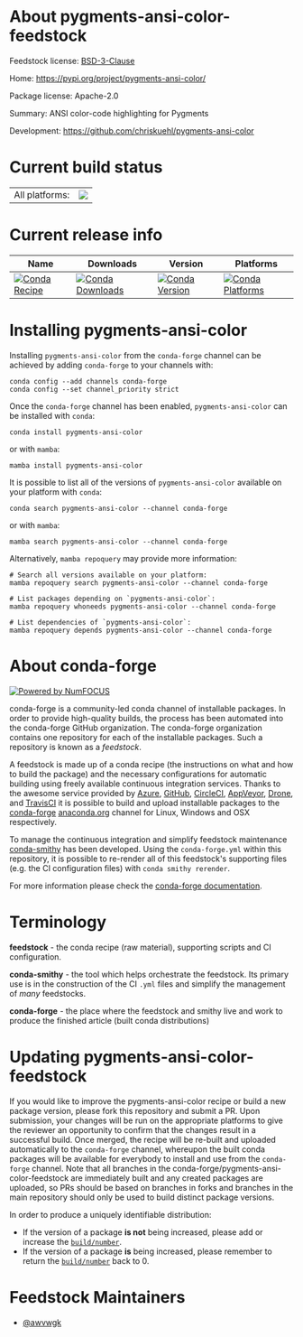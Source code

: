 About pygments-ansi-color-feedstock
===================================

Feedstock license: [BSD-3-Clause](https://github.com/conda-forge/pygments-ansi-color-feedstock/blob/main/LICENSE.txt)

Home: https://pypi.org/project/pygments-ansi-color/

Package license: Apache-2.0

Summary: ANSI color-code highlighting for Pygments

Development: https://github.com/chriskuehl/pygments-ansi-color

Current build status
====================


<table><tr><td>All platforms:</td>
    <td>
      <a href="https://dev.azure.com/conda-forge/feedstock-builds/_build/latest?definitionId=17030&branchName=main">
        <img src="https://dev.azure.com/conda-forge/feedstock-builds/_apis/build/status/pygments-ansi-color-feedstock?branchName=main">
      </a>
    </td>
  </tr>
</table>

Current release info
====================

| Name | Downloads | Version | Platforms |
| --- | --- | --- | --- |
| [![Conda Recipe](https://img.shields.io/badge/recipe-pygments--ansi--color-green.svg)](https://anaconda.org/conda-forge/pygments-ansi-color) | [![Conda Downloads](https://img.shields.io/conda/dn/conda-forge/pygments-ansi-color.svg)](https://anaconda.org/conda-forge/pygments-ansi-color) | [![Conda Version](https://img.shields.io/conda/vn/conda-forge/pygments-ansi-color.svg)](https://anaconda.org/conda-forge/pygments-ansi-color) | [![Conda Platforms](https://img.shields.io/conda/pn/conda-forge/pygments-ansi-color.svg)](https://anaconda.org/conda-forge/pygments-ansi-color) |

Installing pygments-ansi-color
==============================

Installing `pygments-ansi-color` from the `conda-forge` channel can be achieved by adding `conda-forge` to your channels with:

```
conda config --add channels conda-forge
conda config --set channel_priority strict
```

Once the `conda-forge` channel has been enabled, `pygments-ansi-color` can be installed with `conda`:

```
conda install pygments-ansi-color
```

or with `mamba`:

```
mamba install pygments-ansi-color
```

It is possible to list all of the versions of `pygments-ansi-color` available on your platform with `conda`:

```
conda search pygments-ansi-color --channel conda-forge
```

or with `mamba`:

```
mamba search pygments-ansi-color --channel conda-forge
```

Alternatively, `mamba repoquery` may provide more information:

```
# Search all versions available on your platform:
mamba repoquery search pygments-ansi-color --channel conda-forge

# List packages depending on `pygments-ansi-color`:
mamba repoquery whoneeds pygments-ansi-color --channel conda-forge

# List dependencies of `pygments-ansi-color`:
mamba repoquery depends pygments-ansi-color --channel conda-forge
```


About conda-forge
=================

[![Powered by
NumFOCUS](https://img.shields.io/badge/powered%20by-NumFOCUS-orange.svg?style=flat&colorA=E1523D&colorB=007D8A)](https://numfocus.org)

conda-forge is a community-led conda channel of installable packages.
In order to provide high-quality builds, the process has been automated into the
conda-forge GitHub organization. The conda-forge organization contains one repository
for each of the installable packages. Such a repository is known as a *feedstock*.

A feedstock is made up of a conda recipe (the instructions on what and how to build
the package) and the necessary configurations for automatic building using freely
available continuous integration services. Thanks to the awesome service provided by
[Azure](https://azure.microsoft.com/en-us/services/devops/), [GitHub](https://github.com/),
[CircleCI](https://circleci.com/), [AppVeyor](https://www.appveyor.com/),
[Drone](https://cloud.drone.io/welcome), and [TravisCI](https://travis-ci.com/)
it is possible to build and upload installable packages to the
[conda-forge](https://anaconda.org/conda-forge) [anaconda.org](https://anaconda.org/)
channel for Linux, Windows and OSX respectively.

To manage the continuous integration and simplify feedstock maintenance
[conda-smithy](https://github.com/conda-forge/conda-smithy) has been developed.
Using the ``conda-forge.yml`` within this repository, it is possible to re-render all of
this feedstock's supporting files (e.g. the CI configuration files) with ``conda smithy rerender``.

For more information please check the [conda-forge documentation](https://conda-forge.org/docs/).

Terminology
===========

**feedstock** - the conda recipe (raw material), supporting scripts and CI configuration.

**conda-smithy** - the tool which helps orchestrate the feedstock.
                   Its primary use is in the construction of the CI ``.yml`` files
                   and simplify the management of *many* feedstocks.

**conda-forge** - the place where the feedstock and smithy live and work to
                  produce the finished article (built conda distributions)


Updating pygments-ansi-color-feedstock
======================================

If you would like to improve the pygments-ansi-color recipe or build a new
package version, please fork this repository and submit a PR. Upon submission,
your changes will be run on the appropriate platforms to give the reviewer an
opportunity to confirm that the changes result in a successful build. Once
merged, the recipe will be re-built and uploaded automatically to the
`conda-forge` channel, whereupon the built conda packages will be available for
everybody to install and use from the `conda-forge` channel.
Note that all branches in the conda-forge/pygments-ansi-color-feedstock are
immediately built and any created packages are uploaded, so PRs should be based
on branches in forks and branches in the main repository should only be used to
build distinct package versions.

In order to produce a uniquely identifiable distribution:
 * If the version of a package **is not** being increased, please add or increase
   the [``build/number``](https://docs.conda.io/projects/conda-build/en/latest/resources/define-metadata.html#build-number-and-string).
 * If the version of a package **is** being increased, please remember to return
   the [``build/number``](https://docs.conda.io/projects/conda-build/en/latest/resources/define-metadata.html#build-number-and-string)
   back to 0.

Feedstock Maintainers
=====================

* [@awvwgk](https://github.com/awvwgk/)

